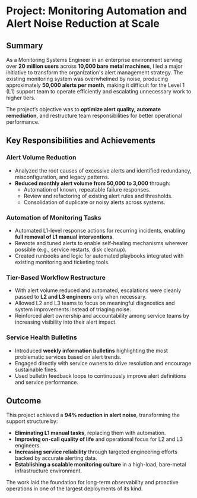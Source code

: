 # Project: Monitoring Automation and Alert Noise Reduction at Scale

## Summary

As a Monitoring Systems Engineer in an enterprise environment serving over **20 million users** across **10,000 bare metal machines**, I led a major initiative to transform the organization's alert management strategy. The existing monitoring system was overwhelmed by noise, producing approximately **50,000 alerts per month**, making it difficult for the Level 1 (L1) support team to operate efficiently and escalating unnecessary work to higher tiers.

The project’s objective was to **optimize alert quality, automate remediation**, and restructure team responsibilities for better operational performance.

## Key Responsibilities and Achievements

### Alert Volume Reduction

- Analyzed the root causes of excessive alerts and identified redundancy, misconfiguration, and legacy patterns.
- **Reduced monthly alert volume from 50,000 to 3,000** through:
  - Automation of known, repeatable failure responses.
  - Review and refactoring of existing alert rules and thresholds.
  - Consolidation of duplicate or noisy alerts across systems.

### Automation of Monitoring Tasks

- Automated L1-level response actions for recurring incidents, enabling **full removal of L1 manual interventions**.
- Rewrote and tuned alerts to enable self-healing mechanisms wherever possible (e.g., service restarts, disk cleanup).
- Created runbooks and logic for automated playbooks integrated with existing monitoring and ticketing tools.

### Tier-Based Workflow Restructure

- With alert volume reduced and automated, escalations were cleanly passed to **L2 and L3 engineers** only when necessary.
- Allowed L2 and L3 teams to focus on meaningful diagnostics and system improvements instead of triaging noise.
- Reinforced alert ownership and accountability among service teams by increasing visibility into their alert impact.

### Service Health Bulletins

- Introduced **weekly information bulletins** highlighting the most problematic services based on alert trends.
- Engaged directly with service owners to drive resolution and encourage sustainable fixes.
- Used bulletin feedback loops to continuously improve alert definitions and service performance.

## Outcome

This project achieved a **94% reduction in alert noise**, transforming the support structure by:

- **Eliminating L1 manual tasks**, replacing them with automation.
- **Improving on-call quality of life** and operational focus for L2 and L3 engineers.
- **Increasing service reliability** through targeted engineering efforts backed by accurate alerting data.
- **Establishing a scalable monitoring culture** in a high-load, bare-metal infrastructure environment.

The work laid the foundation for long-term observability and proactive operations in one of the largest deployments of its kind.
